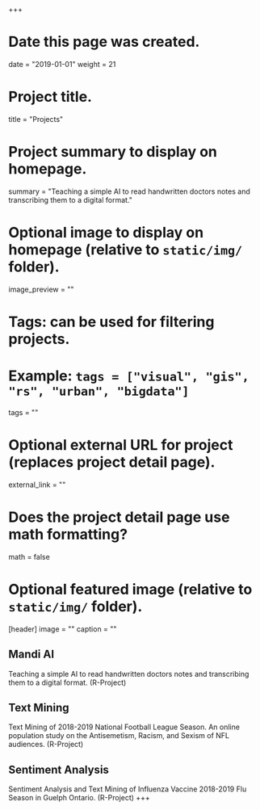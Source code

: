 +++
# Date this page was created.
date = "2019-01-01"
weight = 21
# Project title.
title = "Projects"

# Project summary to display on homepage.
summary = "Teaching a simple AI to read handwritten doctors notes and transcribing them to a digital format."

# Optional image to display on homepage (relative to `static/img/` folder).
image_preview = ""

# Tags: can be used for filtering projects.
# Example: `tags = ["visual", "gis", "rs", "urban", "bigdata"]`
tags = ""

# Optional external URL for project (replaces project detail page).
external_link = ""

# Does the project detail page use math formatting?
math = false

# Optional featured image (relative to `static/img/` folder).
[header]
image = ""
caption = ""
## Mandi AI
Teaching a simple AI to read handwritten doctors notes and transcribing them to a digital format. (R-Project)
## Text Mining 
Text Mining of 2018-2019 National Football League Season. An online population study on the Antisemetism, Racism, and Sexism of NFL audiences. (R-Project)
## Sentiment Analysis 
Sentiment Analysis and Text Mining of Influenza Vaccine 2018-2019 Flu Season in Guelph Ontario. (R-Project)
+++



